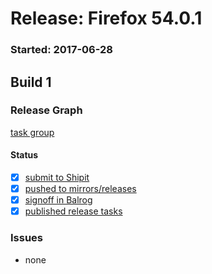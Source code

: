 # Release: Firefox 54.0.1

### Started: 2017-06-28

## Build 1

### Release Graph
[task group](https://tools.taskcluster.net/push-inspector/#/VMoZXQNbSHi1MCzCO4S7TA)

#### Status
- [x] [submit to Shipit](https://wiki.mozilla.org/Release:Release_Automation_on_Mercurial:Starting_a_Release#Submit_to_Ship_It)
- [x] [pushed to mirrors/releases](../how-tos/relpro.md#2-push-to-releases-dir-mirrors)
- [x] [signoff in Balrog](../how-tos/relpro.md#3-signoffs)
- [x] [published release tasks](../how-tos/relpro.md#4-publish-release)

### Issues
- none


